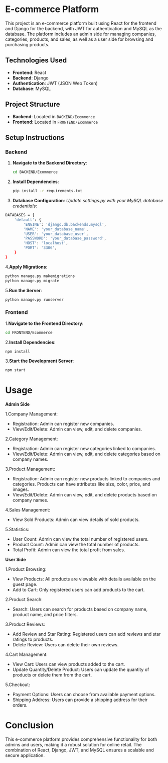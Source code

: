 # E-commerce Platform

This project is an e-commerce platform built using React for the frontend and Django for the backend, with JWT for authentication and MySQL as the database. The platform includes an admin side for managing companies, categories, products, and sales, as well as a user side for browsing and purchasing products.

## Technologies Used

- **Frontend**: React
- **Backend**: Django
- **Authentication**: JWT (JSON Web Token)
- **Database**: MySQL

## Project Structure

- **Backend**: Located in `BACKEND/Ecommerce`
- **Frontend**: Located in `FRONTEND/Ecommerce`

## Setup Instructions

### Backend

1. **Navigate to the Backend Directory**:
   ```sh
   cd BACKEND/Ecommerce
2. **Install Dependencies**:
   ```sh
   pip install -r requirements.txt
3. **Database Configuration**:
*Update settings.py with your MySQL database credentials:*
```sh
DATABASES = {
    'default': {
        'ENGINE': 'django.db.backends.mysql',
        'NAME': 'your_database_name',
        'USER': 'your_database_user',
        'PASSWORD': 'your_database_password',
        'HOST': 'localhost',
        'PORT': '3306',
    }
}
```
4.**Apply Migrations**:
```sh
python manage.py makemigrations
python manage.py migrate
```
5.**Run the Server**:
```sh
python manage.py runserver
```
### Frontend

1.**Navigate to the Frontend Directory**:
```sh
cd FRONTEND/Ecommerce
```
2.**Install Dependencies**:
```sh
npm install
```
3.**Start the Development Server**:
```sh
npm start
```
# Usage
**Admin Side**

1.Company Management:
- Registration: Admin can register new companies.
- View/Edit/Delete: Admin can view, edit, and delete companies.

2.Category Management:
- Registration: Admin can register new categories linked to companies.
- View/Edit/Delete: Admin can view, edit, and delete categories based on company names.

3.Product Management:
- Registration: Admin can register new products linked to companies and categories. Products can have attributes like size, color, price, and images.
- View/Edit/Delete: Admin can view, edit, and delete products based on company names.

4.Sales Management:
- View Sold Products: Admin can view details of sold products.

5.Statistics:
- User Count: Admin can view the total number of registered users.
- Product Count: Admin can view the total number of products.
- Total Profit: Admin can view the total profit from sales.

**User Side**

1.Product Browsing:
- View Products: All products are viewable with details available on the guest page.
- Add to Cart: Only registered users can add products to the cart.

2.Product Search:
- Search: Users can search for products based on company name, product name, and price filters.

3.Product Reviews:
- Add Review and Star Rating: Registered users can add reviews and star ratings to products.
- Delete Review: Users can delete their own reviews.

4.Cart Management:
- View Cart: Users can view products added to the cart.
- Update Quantity/Delete Product: Users can update the quantity of products or delete them from the cart.

5.Checkout:
- Payment Options: Users can choose from available payment options.
- Shipping Address: Users can provide a shipping address for their orders.

# Conclusion
This e-commerce platform provides comprehensive functionality for both admins and users, making it a robust solution for online retail. The combination of React, Django, JWT, and MySQL ensures a scalable and secure application.
